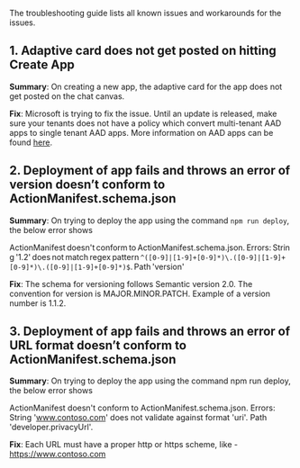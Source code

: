 The troubleshooting guide lists all known issues and workarounds for the issues.

## 1. Adaptive card does not get posted on hitting Create App

**Summary**: On creating a new app, the adaptive card for the app does not get posted on the chat canvas. 

**Fix**: Microsoft is trying to fix the issue. Until an update is released, make sure your tenants does not have a policy which convert multi-tenant AAD apps to single tenant AAD apps. More information on AAD apps can be found [here](https://docs.microsoft.com/en-us/azure/active-directory/develop/howto-convert-app-to-be-multi-tenant#update-registration-to-be-multi-tenant%23:~:text=By%20default,Accounts%20in%20any%20organizational%20directory).

## 2. Deployment of app fails and throws an error of version doesn’t conform to ActionManifest.schema.json

**Summary**: On trying to deploy the app using the command `npm run deploy`, the below error shows  

ActionManifest doesn't conform to ActionManifest.schema.json. Errors: String '1.2' does not match regex pattern `^([0-9]|[1-9]+[0-9]*)\.([0-9]|[1-9]+[0-9]*)\.([0-9]|[1-9]+[0-9]*)$`. Path 'version' 

**Fix**: The schema for versioning follows Semantic version 2.0. The convention for version is MAJOR.MINOR.PATCH. Example of a version number is 1.1.2. 

## 3. Deployment of app fails and throws an error of URL format doesn’t conform to ActionManifest.schema.json

**Summary**: On trying to deploy the app using the command npm run deploy, the below error shows  

ActionManifest doesn't conform to ActionManifest.schema.json. Errors: String 'www.contoso.com' does not validate against format 'uri'. Path 'developer.privacyUrl'. 

**Fix**: Each URL must have a proper http or https scheme, like - https://www.contoso.com